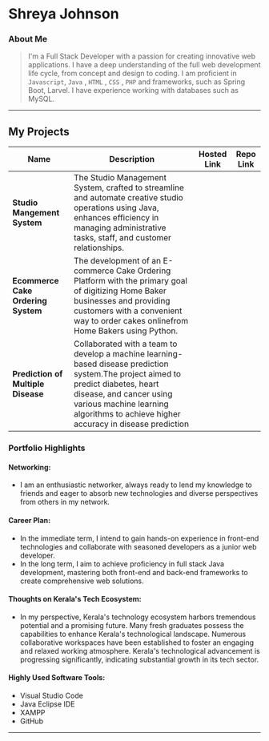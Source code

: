 # Shreya Johnson 

### About Me

> I'm a Full Stack Developer with a passion for creating innovative web applications. I have a deep understanding of the full web development life cycle, from concept and design to coding. I am proficient in `Javascript`, `Java` , `HTML` , `CSS` , `PHP` and  frameworks, such as Spring Boot, Larvel. I have experience working with databases such as MySQL.

---

## My Projects

| Name                                | Description                                                                          | Hosted Link    | Repo Link   |
|-------------------------------------|--------------------------------------------------------------------------------------|----------------|-------------|
| **Studio Mangement System**         |The Studio Management System, crafted to streamline and automate creative studio operations using Java, enhances efficiency in managing administrative tasks, staff, and customer relationships.                                             |                |             |
| **Ecommerce Cake Ordering System**  |The development of an E-commerce Cake Ordering Platform with the primary goal of digitizing Home Baker businesses and providing customers with a convenient way to order cakes onlinefrom Home Bakers using Python.                    |                |             |
| **Prediction of Multiple Disease**  |Collaborated with a team to develop a machine learning- based disease prediction system.The project aimed to predict diabetes, heart disease, and cancer using various machine learning algorithms to achieve higher accuracy in disease prediction  |                |             |

### Portfolio Highlights

#### Networking:

- I am an enthusiastic networker, always ready to lend my knowledge to friends and eager to absorb new technologies and diverse perspectives from others in my network.

#### Career Plan:

- In the immediate term, I intend to gain hands-on experience in front-end technologies and collaborate with seasoned developers as a junior web developer.
- In the long term, I aim to achieve proficiency in full stack Java development, mastering both front-end and back-end frameworks to create comprehensive web solutions.
   
#### Thoughts on Kerala's Tech Ecosystem:

- In my perspective, Kerala's technology ecosystem harbors tremendous potential and a promising future. Many fresh graduates possess the capabilities to enhance Kerala's technological landscape. Numerous collaborative workspaces have been established to foster an engaging and relaxed working atmosphere. Kerala's technological advancement is progressing significantly, indicating substantial growth in its tech sector.

#### Highly Used Software Tools:

- Visual Studio Code
- Java Eclipse IDE
- XAMPP
- GitHub

---


